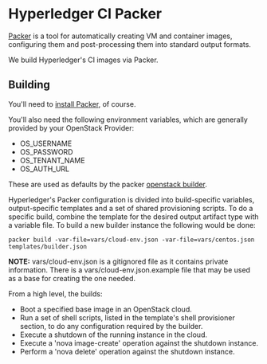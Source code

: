 # Hyperledger CI Packer

[Packer][1] is a tool for automatically creating VM and container images,
configuring them and post-processing them into standard output formats.

We build Hyperledger's CI images via Packer.

## Building

You'll need to [install Packer][2], of course.

You'll also need the following environment variables, which are
generally provided by your OpenStack Provider:

 * OS_USERNAME
 * OS_PASSWORD
 * OS_TENANT_NAME
 * OS_AUTH_URL

These are used as defaults by the packer [openstack builder][3].

Hyperledger's Packer configuration is divided into build-specific variables,
output-specific templates and a set of shared provisioning scripts. To do a
specific build, combine the template for the desired output artifact type with
a variable file. To build a new builder instance the following would be done:

```
packer build -var-file=vars/cloud-env.json -var-file=vars/centos.json templates/builder.json
```

**NOTE:** vars/cloud-env.json is a gitignored file as it contains private
information. There is a vars/cloud-env.json.example file that may be used as a
base for creating the one needed.

From a high level, the builds:

* Boot a specified base image in an OpenStack cloud.
* Run a set of shell scripts, listed in the template's shell provisioner
  section, to do any configuration required by the builder.
* Execute a shutdown of the running instance in the cloud.
* Execute a 'nova image-create' operation against the shutdown instance.
* Perform a 'nova delete' operation against the shutdown instance.

[1]: https://www.packer.io/
[2]: https://www.packer.io/intro/getting-started/setup.html
[3]: https://www.packer.io/docs/builders/openstack.html
